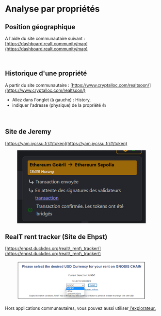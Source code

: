 # Analyse par propriétés

## Position géographique

A l'aide du site communautaire suivant :\
[https://dashboard.realt.community/map](https://dashboard.realt.community/map)

<figure><img src="../.gitbook/assets/image (99).png" alt=""><figcaption></figcaption></figure>

## Historique d'une propriété

A partir du site communautaire : [https://www.cryptalloc.com/realtsoon/](https://www.cryptalloc.com/realtsoon/)

* Allez dans l'onglet (à gauche) : History,
* indiquer l'adresse (physique) de la propriété :thumbsup:

<figure><img src="../.gitbook/assets/image (31).png" alt=""><figcaption></figcaption></figure>

## Site de Jeremy

[https://yam.jycssu.fr/#/token](https://yam.jycssu.fr/#/token)

<figure><img src="../.gitbook/assets/image (8) (1).png" alt=""><figcaption></figcaption></figure>

## RealT rent tracker (Site de Ehpst)

[https://ehpst.duckdns.org/realt\_rent\_tracker/](https://ehpst.duckdns.org/realt\_rent\_tracker/)

<figure><img src="../.gitbook/assets/image (1) (4).png" alt=""><figcaption></figcaption></figure>

Hors applications communautaires, vous pouvez aussi utiliser[ l'explorateur.](../defi-realt/explorateurs/)


